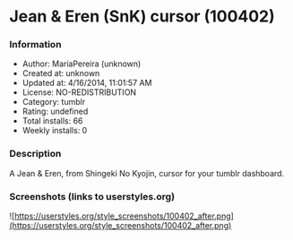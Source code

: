 # Jean & Eren (SnK) cursor (100402)

### Information
- Author: MariaPereira (unknown)
- Created at: unknown
- Updated at: 4/16/2014, 11:01:57 AM
- License: NO-REDISTRIBUTION
- Category: tumblr
- Rating: undefined
- Total installs: 66
- Weekly installs: 0


### Description
A Jean & Eren, from Shingeki No Kyojin, cursor for your tumblr dashboard.


### Screenshots (links to userstyles.org)
![https://userstyles.org/style_screenshots/100402_after.png](https://userstyles.org/style_screenshots/100402_after.png)


